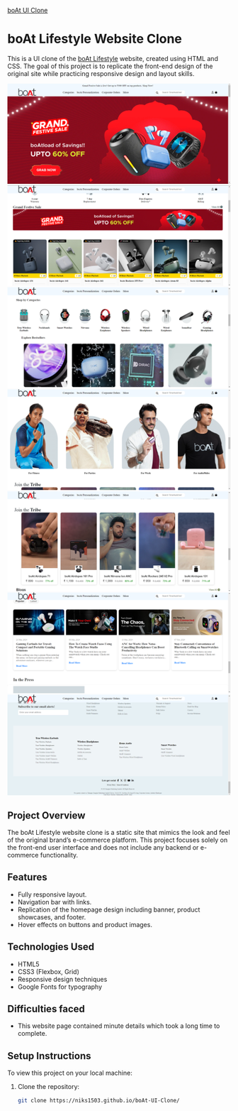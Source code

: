 <a href="https://niks1503.github.io/boAt-UI-Clone/" target="_blank">boAt UI Clone</a>

# boAt Lifestyle Website Clone

This is a UI clone of the [boAt Lifestyle](https://www.boat-lifestyle.com/) website, created using HTML and CSS. The goal of this project is to replicate the front-end design of the original site while practicing responsive design and layout skills.

<img src="photos/Screenshot (309).png" alt="ss1">
<img src="photos/Screenshot (310).png" alt="ss2">
<img src="photos/Screenshot (311).png" alt="ss3">
<img src="photos/Screenshot (312).png" alt="ss4">
<img src="photos/Screenshot (313).png" alt="ss5">
<img src="photos/Screenshot (314).png" alt="ss6">
<img src="photos/Screenshot (315).png" alt="ss7">

## Project Overview

The boAt Lifestyle website clone is a static site that mimics the look and feel of the original brand’s e-commerce platform. This project focuses solely on the front-end user interface and does not include any backend or e-commerce functionality.

## Features

- Fully responsive layout.
- Navigation bar with links.
- Replication of the homepage design including banner, product showcases, and footer.
- Hover effects on buttons and product images.

## Technologies Used

- HTML5
- CSS3 (Flexbox, Grid)
- Responsive design techniques
- Google Fonts for typography

## Difficulties faced

- This website page contained minute details which took a long time to complete.

## Setup Instructions

To view this project on your local machine:

1. Clone the repository:
   ```bash
   git clone https://niks1503.github.io/boAt-UI-Clone/
   ```
